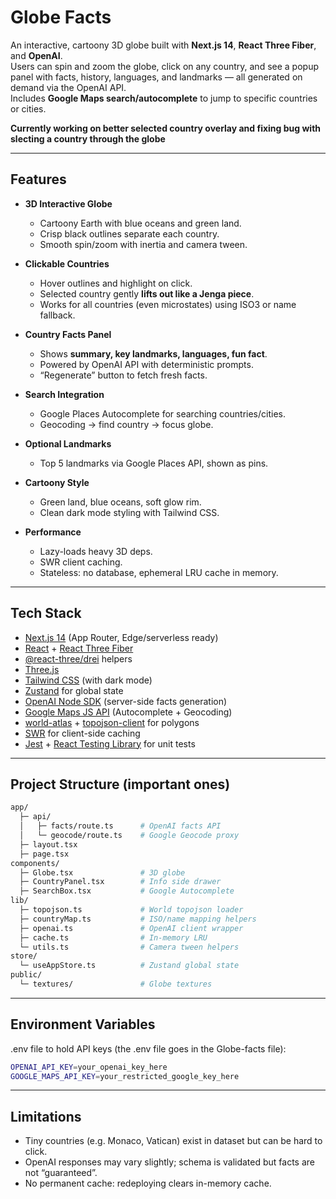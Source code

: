 # Globe Facts

An interactive, cartoony 3D globe built with **Next.js 14**, **React Three Fiber**, and **OpenAI**.  
Users can spin and zoom the globe, click on any country, and see a popup panel with facts, history, languages, and landmarks — all generated on demand via the OpenAI API.  
Includes **Google Maps search/autocomplete** to jump to specific countries or cities.

**Currently working on better selected country overlay and fixing bug with slecting a country through the globe**

---

## Features

- **3D Interactive Globe**
  - Cartoony Earth with blue oceans and green land.
  - Crisp black outlines separate each country.
  - Smooth spin/zoom with inertia and camera tween.

- **Clickable Countries**
  - Hover outlines and highlight on click.
  - Selected country gently **lifts out like a Jenga piece**.
  - Works for all countries (even microstates) using ISO3 or name fallback.

- **Country Facts Panel**
  - Shows **summary, key landmarks, languages, fun fact**.
  - Powered by OpenAI API with deterministic prompts.
  - “Regenerate” button to fetch fresh facts.

- **Search Integration**
  - Google Places Autocomplete for searching countries/cities.
  - Geocoding → find country → focus globe.

- **Optional Landmarks**
  - Top 5 landmarks via Google Places API, shown as pins.

- **Cartoony Style**
  - Green land, blue oceans, soft glow rim.
  - Clean dark mode styling with Tailwind CSS.

- **Performance**
  - Lazy-loads heavy 3D deps.
  - SWR client caching.
  - Stateless: no database, ephemeral LRU cache in memory.

---

## Tech Stack

- [Next.js 14](https://nextjs.org/) (App Router, Edge/serverless ready)
- [React](https://react.dev/) + [React Three Fiber](https://docs.pmnd.rs/react-three-fiber/getting-started/introduction)
- [@react-three/drei](https://github.com/pmndrs/drei) helpers
- [Three.js](https://threejs.org/)
- [Tailwind CSS](https://tailwindcss.com/) (with dark mode)
- [Zustand](https://github.com/pmndrs/zustand) for global state
- [OpenAI Node SDK](https://www.npmjs.com/package/openai) (server-side facts generation)
- [Google Maps JS API](https://developers.google.com/maps/documentation/javascript/overview) (Autocomplete + Geocoding)
- [world-atlas](https://github.com/topojson/world-atlas) + [topojson-client](https://github.com/topojson/topojson-client) for polygons
- [SWR](https://swr.vercel.app/) for client-side caching
- [Jest](https://jestjs.io/) + [React Testing Library](https://testing-library.com/) for unit tests

---

## Project Structure (important ones)

```bash
app/
  ├─ api/
  │   ├─ facts/route.ts      # OpenAI facts API
  │   └─ geocode/route.ts    # Google Geocode proxy
  ├─ layout.tsx
  ├─ page.tsx
components/
  ├─ Globe.tsx               # 3D globe
  ├─ CountryPanel.tsx        # Info side drawer
  ├─ SearchBox.tsx           # Google Autocomplete
lib/
  ├─ topojson.ts             # World topojson loader
  ├─ countryMap.ts           # ISO/name mapping helpers
  ├─ openai.ts               # OpenAI client wrapper
  ├─ cache.ts                # In-memory LRU
  └─ utils.ts                # Camera tween helpers
store/
  └─ useAppStore.ts          # Zustand global state
public/
  └─ textures/               # Globe textures

```

---

## Environment Variables

.env file to hold API keys (the .env file goes in the Globe-facts file):
```bash
OPENAI_API_KEY=your_openai_key_here
GOOGLE_MAPS_API_KEY=your_restricted_google_key_here
```

---

## Limitations

- Tiny countries (e.g. Monaco, Vatican) exist in dataset but can be hard to click.
- OpenAI responses may vary slightly; schema is validated but facts are not “guaranteed”.
- No permanent cache: redeploying clears in-memory cache.